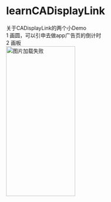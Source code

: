 # learnCADisplayLink
关于CADisplayLink的两个小Demo
</br>1 画圆，可以引申去做app广告页的倒计时
</br>2 画板
</br><img width="188" height="406" src="https://upload-images.jianshu.io/upload_images/1260967-861ce2e902683a73.png" alt="图片加载失败"/>
